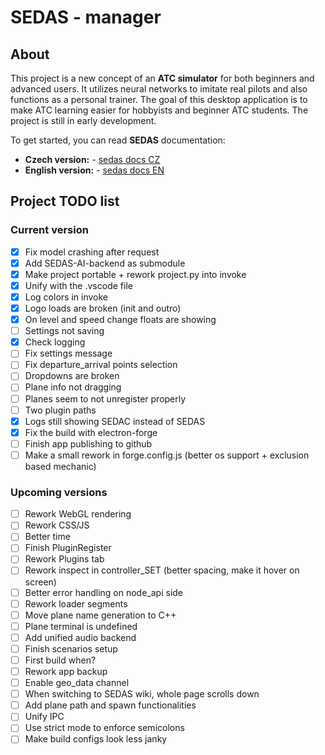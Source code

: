 # SEDAS - manager

## About

This project is a new concept of an **ATC simulator** for both beginners and advanced users. It utilizes neural networks to imitate real pilots and also functions as a personal trainer. The goal of this desktop application is to make ATC learning easier for hobbyists and beginner ATC students. The project is still in early development.

To get started, you can read **SEDAS** documentation: 
- **Czech version:** - [sedas docs CZ](https://sedas-docs.readthedocs.io/cs/latest/)
- **English version:** - [sedas docs EN](https://sedas-docs.readthedocs.io/en/latest/)

## Project TODO list

### Current version

- [x] Fix model crashing after request
- [x] Add SEDAS-AI-backend as submodule
- [x] Make project portable + rework project.py into invoke
- [x] Unify with the .vscode file
- [x] Log colors in invoke
- [x] Logo loads are broken (init and outro)
- [x] On level and speed change floats are showing
- [ ] Settings not saving
- [x] Check logging
- [ ] Fix settings message
- [ ] Fix departure_arrival points selection
- [ ] Dropdowns are broken
- [ ] Plane info not dragging
- [ ] Planes seem to not unregister properly
- [ ] Two plugin paths
- [x] Logs still showing SEDAC instead of SEDAS
- [x] Fix the build with electron-forge
- [ ] Finish app publishing to github
- [ ] Make a small rework in forge.config.js (better os support + exclusion based mechanic)

### Upcoming versions

- [ ] Rework WebGL rendering
- [ ] Rework CSS/JS
- [ ] Better time
- [ ] Finish PluginRegister
- [ ] Rework Plugins tab
- [ ] Rework inspect in controller_SET (better spacing, make it hover on screen)
- [ ] Better error handling on node_api side
- [ ] Rework loader segments
- [ ] Move plane name generation to C++
- [ ] Plane terminal is undefined
- [ ] Add unified audio backend
- [ ] Finish scenarios setup
- [ ] First build when?
- [ ] Rework app backup
- [ ] Enable geo_data channel
- [ ] When switching to SEDAS wiki, whole page scrolls down
- [ ] Add plane path and spawn functionalities
- [ ] Unify IPC
- [ ] Use strict mode to enforce semicolons
- [ ] Make build configs look less janky
